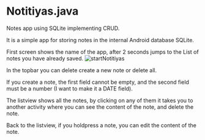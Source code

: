 # Notitiyas.java
Notes app using SQLite implementing CRUD.

It is a simple app for storing notes in the internal Android database SQLite.

First screen shows the name of the app, after 2 seconds jumps to the List of notes you have already saved.
![startNotitiyas](https://user-images.githubusercontent.com/49799875/114702746-bec69180-9d24-11eb-959a-98dba0188952.jpeg)

In the topbar you can delete create a new note or delete all.

If you create a note, the first field cannot be empty, and the second field must be a number (I want to make it a DATE field).

The listview shows all the notes, by clicking on any of them it takes you to another activity where you can see the content of the note, and delete the note.

Back to the listview, if you holdpress a note, you can edit the content of the note.



